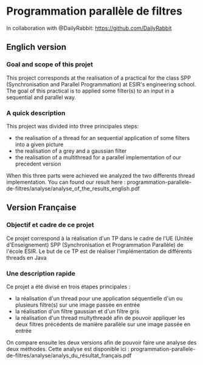 # Programmation parallèle de filtres

In collaboration with @DailyRabbit: https://github.com/DailyRabbit

## Englich version

### Goal and scope of this projet

This project corresponds at the realisation of a practical for the class SPP (Synchronisation and Parallel Programmation) at ESIR's engineering school.
The goal of this practical is to applied some filter(s) to an input in a sequential and parallel way.

### A quick description

This project was divided into three principales steps:

- the realisation of a thread for an sequential application of some filters into a given picture
- the realisation of a grey and a gaussian filter
- the realisation of a multithread for a parallel implementation of our precedent version

When this three parts were achieved we analyzed the two differents thread implementation. You can found our result here : programmation-parallele-de-filtres/analyse/analyse_of_the_results_english.pdf

## Version Française

### Objectif et cadre de ce projet

Ce projet correspond à la réalisation d'un TP dans le cadre de l'UE (Unitée d'Enseignement) SPP (Synchronisation et Programmation Parallèle) de l'école ESIR.
Le but de ce TP est de réaliser l'implémentation de différents threads en Java

### Une description rapide

Ce projet a été divisé en trois étapes principales :

- la réalisation d'un thread pour une application séquentielle d'un ou plusieurs filtre(s) sur une image passée en entrée
- la réalisation d'un filtre gaussian et d'un filtre gris 
- la réalisation d'un thread multythreadé afin de pouvoir appliquer les deux filtres précédents de manière parallèle sur une image passée en entrée

On compare ensuite les deux versions afin de pouvoir faire une analyse des deux méthodes. Cette analyse est disponible ici : programmation-parallele-de-filtres/analyse/analys_du_résultat_français.pdf
